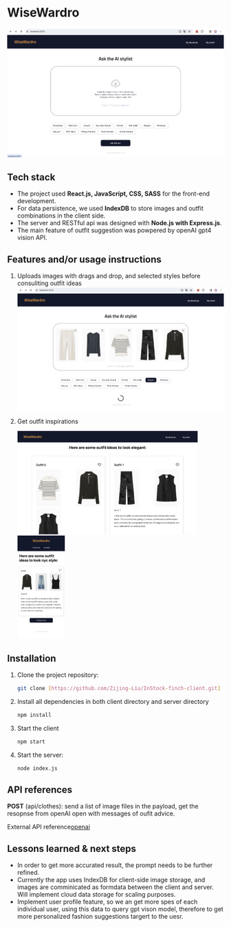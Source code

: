 # WiseWardro

![Homepage](./homepage.png)

## Tech stack

- The project used **React.js, JavaScript, CSS, SASS** for the front-end development.
- For data persistence, we used **IndexDB** to store images and outfit combinations in the client side.
- The server and RESTful api was designed with **Node.js with Express.js**.
- The main feature of outfit suggestion was powpered by openAI gpt4 vision API.

## Features and/or usage instructions

1. Uploads images with drags and drop, and selected styles before consuliting outfit ideas
   ![upload images](./upload_images.png)

2. Get outfit inspirations
   <div style="display: inline;">
     <img  style="display: inline;" src="./recommendations.png" alt="get outfit ideas desktop view" height="240px" style="margin-right: 10px;" />
     <img  style="display: inline;" src="./recommendations_mobile.png" alt="get outfit ideas mobile view" height="240px" />
   </div>

## Installation

1. Clone the project repository:

   ```bash
   git clone [https://github.com/Zijing-Liu/InStock-finch-client.git]
   ```

2. Install all dependencies in both client directory and server directory

   ```bash
   npm install
   ```

3. Start the client

   ```bash
   npm start
   ```

4. Start the server:
   ```bash
   node index.js
   ```

## API references

**POST** (api/clothes): send a list of image files in the payload, get the resopnse from openAI open with messages of oufit advice.

External API reference[openai](https://platform.openai.com/docs/guides/vision)

## Lessons learned & next steps

- In order to get more accurated result, the prompt needs to be further refined.
- Currently the app uses IndexDB for client-side image storage, and images are comminicated as formdata between the client and server. Will implement cloud data storage for scaling purposes.
- Implement user profile feature, so we an get more spes of each individual user, using this data to query gpt vison model, therefore to get more personalized fashion suggestions targert to the uesr.
